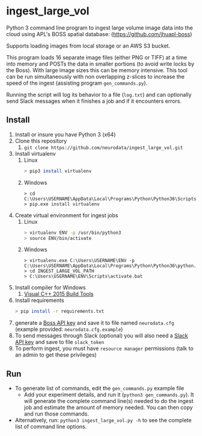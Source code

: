 # ingest_large_vol

Python 3 command line program to ingest large volume image data into the cloud using APL's BOSS spatial database: (<https://github.com/jhuapl-boss>)

Supports loading images from local storage or an AWS S3 bucket.

This program loads 16 separate image files (either PNG or TIFF) at a time into memory and POSTs the data in smaller portions (to avoid write locks by the Boss).  With large image sizes this can be memory intensive.  This tool can be run simultaneously with non overlapping z-slices to increase the speed of the ingest (assisting program `gen_commands.py`).

Running the script will log its behavior to a file (`log.txt`) and can optionally send Slack messages when it finishes a job and if it encounters errors.

## Install

1. Install or insure you have Python 3 (x64)
1. Clone this repository
    1. `git clone https://github.com/neurodata/ingest_large_vol.git`
1. Install virtualenv
    1. Linux
        ```bash
        > pip3 install virtualenv
        ```
    1. Windows
        ```dos
        > cd C:\Users\USERNAME\AppData\Local\Programs\Python\Python36\Scripts\
        > pip.exe install virtualenv
        ```
1. Create virtual environment for ingest jobs
    1. Linux
        ```bash
        > virtualenv ENV -p /usr/bin/python3
        > source ENV/bin/activate
        ```
    1. Windows
        ```dos
        > virtualenv.exe C:\Users\USERNAME\ENV -p C:\Users\USERNAME\AppData\Local\Programs\Python\Python36\python.exe
        > cd INGEST_LARGE_VOL_PATH
        > C:\Users\USERNAME\ENV\Scripts\activate.bat
        ```
1. Install compiler for Windows
    1. [Visual C++ 2015 Build Tools](http://landinghub.visualstudio.com/visual-cpp-build-tools)
1. Install requirements
    ```bash
    > pip install -r requirements.txt
    ```
1. generate a [Boss API key](https://api.boss.neurodata.io/v1/mgmt/token) and save it to file named `neurodata.cfg` (example provided: `neurodata.cfg.example`)
1. To send messages through Slack (optional) you will also need a [Slack API key](https://api.slack.com/custom-integrations/legacy-tokens) and save to file `slack_token`
1. To perform ingest, you must have `resource manager` permissions (talk to an admin to get these privileges)

## Run

* To generate list of commands, edit the `gen_commands.py` example file
  * Add your experiment details, and run it (`python3 gen_commands.py`).  It will generate the complete command line(s) needed to do the ingest job and estimate the amount of memory needed.  You can then copy and run those commands.
* Alternatively, run: `python3 ingest_large_vol.py -h` to see the complete list of command line options.
